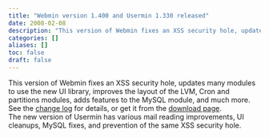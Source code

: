 ```yaml
---
title: "Webmin version 1.400 and Usermin 1.330 released"
date: 2008-02-08
description: "This version of Webmin fixes an XSS security hole, updates many modules to use the new UI..."
categories: []
aliases: []
toc: false
draft: false
---
```

This version of Webmin fixes an XSS security hole, updates many modules to use the new UI library, improves the layout of the LVM, Cron and partitions modules, adds features to the MySQL module, and much more. See the [change log][1] for details, or get it from the [download page][2].<br />
 The new version of Usermin has various mail reading improvements, UI cleanups, MySQL fixes, and prevention of the same XSS security hole.

  [1]: changes.html
  [2]: download.html
